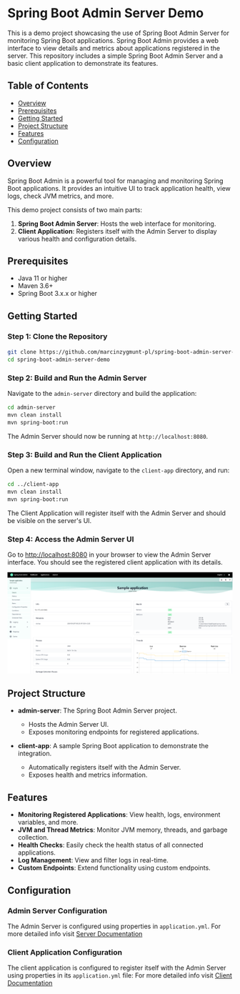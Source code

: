 # Spring Boot Admin Server Demo

This is a demo project showcasing the use of Spring Boot Admin Server for monitoring Spring Boot applications. 
Spring Boot Admin provides a web interface to view details and metrics about applications registered in the server. 
This repository includes a simple Spring Boot Admin Server and a basic client application to demonstrate its features.

## Table of Contents

- [Overview](#overview)
- [Prerequisites](#prerequisites)
- [Getting Started](#getting-started)
- [Project Structure](#project-structure)
- [Features](#features)
- [Configuration](#configuration)

## Overview

Spring Boot Admin is a powerful tool for managing and monitoring Spring Boot applications. 
It provides an intuitive UI to track application health, view logs, check JVM metrics, and more. 

This demo project consists of two main parts:
1. **Spring Boot Admin Server**: Hosts the web interface for monitoring.
2. **Client Application**: Registers itself with the Admin Server to display various health and configuration details.

## Prerequisites

- Java 11 or higher
- Maven 3.6+
- Spring Boot 3.x.x or higher

## Getting Started

### Step 1: Clone the Repository

```bash
git clone https://github.com/marcinzygmunt-pl/spring-boot-admin-server-demo.git
cd spring-boot-admin-server-demo
```

### Step 2: Build and Run the Admin Server

Navigate to the `admin-server` directory and build the application:

```bash
cd admin-server
mvn clean install
mvn spring-boot:run
```

The Admin Server should now be running at `http://localhost:8080`.

### Step 3: Build and Run the Client Application

Open a new terminal window, navigate to the `client-app` directory, and run:

```bash
cd ../client-app
mvn clean install
mvn spring-boot:run
```

The Client Application will register itself with the Admin Server and should be visible on the server's UI.

### Step 4: Access the Admin Server UI

Go to [http://localhost:8080](http://localhost:8080) in your browser to view the Admin Server interface. You should see the registered client application with its details.

![img.png](img.png)

## Project Structure

- **admin-server**: The Spring Boot Admin Server project.
    - Hosts the Admin Server UI.
    - Exposes monitoring endpoints for registered applications.

- **client-app**: A sample Spring Boot application to demonstrate the integration.
    - Automatically registers itself with the Admin Server.
    - Exposes health and metrics information.

## Features

- **Monitoring Registered Applications**: View health, logs, environment variables, and more.
- **JVM and Thread Metrics**: Monitor JVM memory, threads, and garbage collection.
- **Health Checks**: Easily check the health status of all connected applications.
- **Log Management**: View and filter logs in real-time.
- **Custom Endpoints**: Extend functionality using custom endpoints.

## Configuration

### Admin Server Configuration

The Admin Server is configured using properties in `application.yml`.
For more detailed info visit [Server Documentation](https://docs.spring-boot-admin.com/current/server.html)
### Client Application Configuration

The client application is configured to register itself with the Admin Server using properties in its `application.yml` file:
For more detailed info visit [Client Documentation](https://docs.spring-boot-admin.com/current/client.html)